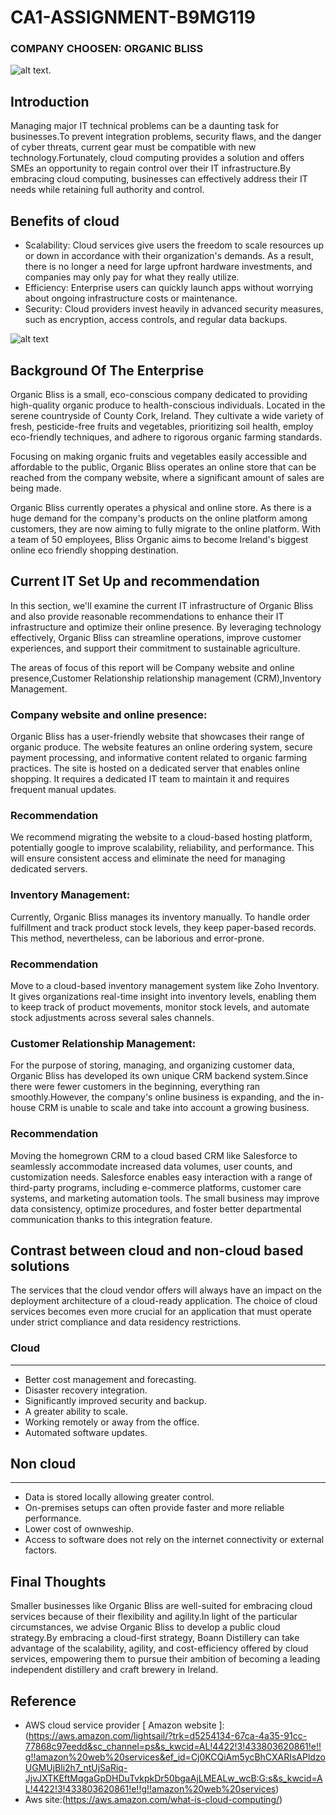 # CA1-ASSIGNMENT-B9MG119

### COMPANY CHOOSEN: ORGANIC BLISS

![alt text](https://images.squarespace-cdn.com/content/v1/57328a2040261d70e702fd47/1493827378416-8TZS6DX19KQ3X9U9KC64/Organic+Bliss+No+Graphics-01.png?format=1500w).

## **Introduction**

 Managing major IT technical problems can be a daunting task for businesses.To prevent integration problems, security flaws, and the danger of cyber threats, current gear must be compatible with new technology.Fortunately, cloud computing provides a solution and offers SMEs an opportunity to regain control over their IT infrastructure.By embracing cloud computing, businesses can effectively address their IT needs while retaining full authority and control.
 
## Benefits of cloud 

- Scalability: Cloud services give users the freedom to scale resources up or down in accordance with their organization's demands. As a result, there is no longer a need for large upfront hardware investments, and companies may only pay for what they really utilize.
- Efficiency: Enterprise users can quickly launch apps without worrying about ongoing infrastructure costs or maintenance.
- Security: Cloud providers invest heavily in advanced security measures, such as encryption, access controls, and regular data backups.
  
![alt text](https://www.365tech.ca/wp-content/uploads/2023/01/Cloud-benefits-min.png)

## **Background Of The Enterprise**

Organic Bliss is a small, eco-conscious company dedicated to providing high-quality organic produce to health-conscious individuals. Located in the serene countryside of County Cork, Ireland. They cultivate a wide variety of fresh, pesticide-free fruits and vegetables, prioritizing soil health, employ eco-friendly techniques, and adhere to rigorous organic farming standards.

Focusing on making organic fruits and vegetables easily accessible and affordable to the public, Organic Bliss operates an online store that can be reached from the company website, where a significant amount of sales are being made.

Organic Bliss currently operates a physical and online store. As there is a huge demand for the company's products on the online platform among customers, they are now aiming to fully migrate to the online platform. With a team of 50 employees, Bliss Organic aims to become Ireland's biggest online eco friendly shopping destination.

## Current IT Set Up and recommendation

In this section, we'll examine the current IT infrastructure of Organic Bliss and also provide reasonable recommendations to enhance their IT infrastructure and optimize their online presence. By leveraging technology effectively, Organic Bliss can streamline operations, improve customer experiences, and support their commitment to sustainable agriculture.

The areas of focus of this report will be Company website and online presence,Customer Relationship relationship management (CRM),Inventory Management.

### Company website and online presence:

Organic Bliss has a user-friendly website that showcases their range of organic produce. The website features an online ordering system, secure payment processing, and informative content related to organic farming practices. The site is hosted on a dedicated server that enables online shopping. It requires a dedicated IT team to maintain it and requires frequent manual updates.

### Recommendation

We recommend migrating the website to a cloud-based hosting platform, potentially google to improve scalability, reliability, and performance. This will ensure consistent access and eliminate the need for managing dedicated servers.

### Inventory Management:

Currently, Organic Bliss manages its inventory manually. To handle order fulfillment and track product stock levels, they keep paper-based records. This method, nevertheless, can be laborious and error-prone.

### Recommendation

Move to a cloud-based inventory management system like Zoho Inventory. It gives organizations real-time insight into inventory levels, enabling them to keep track of product movements, monitor stock levels, and automate stock adjustments across several sales channels.

### Customer Relationship Management:

For the purpose of storing, managing, and organizing customer data, Organic Bliss has developed its own unique CRM backend system.Since there were fewer customers in the beginning, everything ran smoothly.However, the company's online business is expanding, and the in-house CRM is unable to scale and take into account a growing business.

### Recommendation

Moving the homegrown CRM to a cloud based CRM like Salesforce to seamlessly accommodate increased data volumes, user counts, and customization needs. Salesforce enables easy interaction with a range of third-party programs, including e-commerce platforms, customer care systems, and marketing automation tools. The small business may improve data consistency, optimize procedures, and foster better departmental communication thanks to this integration feature.

## Contrast between cloud and non-cloud based solutions

The services that the cloud vendor offers will always have an impact on the deployment architecture of a cloud-ready application. The choice of cloud services becomes even more crucial for an application that must operate under strict compliance and data residency restrictions.

### Cloud
_________
- Better cost management and forecasting.
- Disaster recovery integration.
- Significantly improved security and backup.
- A greater ability to scale.
- Working remotely or away from the office.
- Automated software updates.

## Non cloud
____________
- Data is stored locally allowing greater control.  
- On-premises setups can often provide faster and more reliable performance.
- Lower cost of ownweship.
- Access to software does not rely on the internet connectivity or external factors.

## Final Thoughts

Smaller businesses like Organic Bliss are well-suited for embracing cloud services because of their flexibility and agility.In light of the particular circumstances, we advise Organic Bliss to develop a public cloud strategy.By embracing a cloud-first strategy, Boann Distillery can take advantage of the scalability, agility, and cost-efficiency offered by cloud services, empowering them to pursue their ambition of becoming a leading independent distillery and craft brewery in Ireland.

## Reference

- AWS cloud service provider [ Amazon website ]:(https://aws.amazon.com/lightsail/?trk=d5254134-67ca-4a35-91cc-77868c97eedd&sc_channel=ps&s_kwcid=AL!4422!3!433803620861!e!!g!!amazon%20web%20services&ef_id=Cj0KCQiAm5ycBhCXARIsAPldzoUGMUjBli2h7_ntUjSaRiq-JjvJXTKEftMqgaGpDHDuTvkpkDr50bgaAjLMEALw_wcB:G:s&s_kwcid=AL!4422!3!433803620861!e!!g!!amazon%20web%20services)
- Aws site:(https://aws.amazon.com/what-is-cloud-computing/)
  
